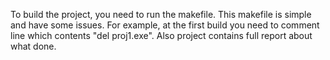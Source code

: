 To build the project, you need to run the makefile. This makefile is simple and have some issues. For example, at the first build you need to comment line which contents "del proj1.exe".
Also project contains full report about what done.
